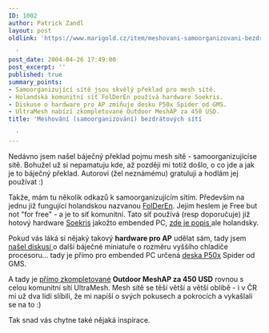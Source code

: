 ```yaml
---
ID: 1002
author: Patrick Zandl
layout: post
oldlink: 'https://www.marigold.cz/item/meshovani-samoorganizovani-bezdratovych-siti

  '
post_date: 2004-04-26 17:49:00
post_excerpt: ''
published: true
summary_points:
- Samoorganizující sítě jsou skvělý překlad pro mesh sítě.
- Holandská komunitní síť FolDerEn používá hardware Soekris.
- Diskuse o hardware pro AP zmiňuje desku P50x Spider od GMS.
- UltraMesh nabízí zkompletované Outdoor MeshAP za 450 USD.
title: 'Meshování (samoorganizování) bezdrátových sítí

  '
---
```


<p>
Nedávno jsem našel báječný překlad pojmu mesh sítě - samoorganizujícíse sítě. Bohužel už si nepamatuju kde, až později mi totiž došlo, o co jde a jak je to báječný překlad. Autorovi (žel neznámému) gratuluji a hodlám jej používat :)</p>

<p>
Takže, mám tu několik odkazů k samoorganizujícím sítím. Především na jednu již fungující holandskou nazvanou <A href="http://www.amsterdam-wireless.nl/oost/moin.cgi/FolDerEn" target=_blank>FolDerEn</A>. Jejím heslem je Free but not "for free" - a je to síť komunitní. Tato síť používá (resp doporučuje) již hotový hardware <A href="http://www.soekris.com/" target=_blank>Soekris</A>&#160;jakožto embended PC, <A href="http://www.amsterdam-wireless.nl/oost/moin.cgi/SoeKris" target=_blank>zde je popis </A>ale holandsky.</p>

<p>
Pokud vás láká si nějaký takový <STRONG>hardware pro AP</STRONG> udělat sám, tady jsem <A href="http://www.piertopier.net/forum/YaBB.pl?board=news;action=display;num=1076929599" target=_blank>našel diskusi </A>o další báječné miniatuře o rozměru vyššího chladiče procesoru... tady je přímo pro embended PC určená <A href="http://www.gms4vme.com/P50x_Spider.html" target=_blank>deska P50x</A>&#160;Spider od GMS. </p>

<p>
A tady je <A href="http://www.ultramesh.com/clients.html" target=_blank>přímo zkompletované</A> <STRONG>Outdoor MeshAP za 450 USD</STRONG> rovnou s celou komunitní sítí UltraMesh. Mesh sítě se těší větší a větší oblibě - i v ČR mi už dva lidi slíbili, že mi napíší o svých pokusech a pokrocích a vykašlali se na to :)</p>

<p>
Tak snad vás chytne také nějaká inspirace. </p>